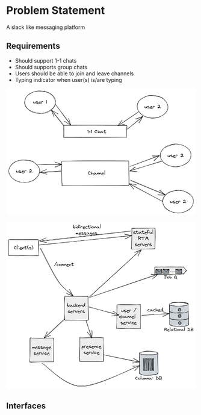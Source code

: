 # Problem Statement
A slack like messaging platform

## Requirements
- Should support 1-1 chats
- Should supports group chats
- Users should be able to join and leave channels
- Typing indicator when user(s) is/are typing

![Flow](flow.png)

![HLD](hld.png)

## Interfaces
```lang
```